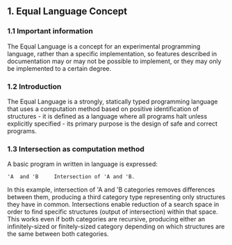 ## 1. Equal Language Concept
### 1.1 Important information
The Equal Language is a concept for an experimental programming language, rather than a specific implementation, so features described in documentation may or may not be possible to implement, or they may only be implemented to a certain degree.

### 1.2 Introduction
The Equal Language is a strongly, statically typed programming language that
uses a computation method based on positive identification of structures - it
is defined as a language where all programs halt unless explicitly specified -
its primary purpose is the design of safe and correct programs.

### 1.3 Intersection as computation method
A basic program in written in language is expressed:

    'A  and 'B     Intersection of 'A and 'B.

In this example, intersection of 'A and 'B categories removes differences between them, producing a third category type representing only structures they have in common. Intersections enable reduction of a search space in order to find specific structures (output of intersection) within that space. This works even if both categories are recursive, producing either an infinitely-sized or finitely-sized category depending
on which structures are the same between both categories.

